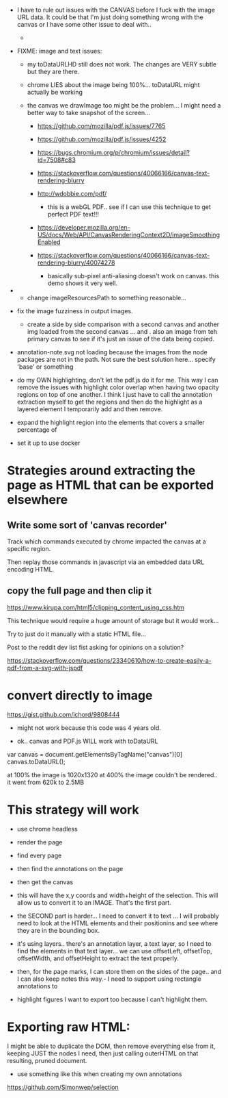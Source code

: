 
- I have to rule out issues with the CANVAS before I fuck with the image URL
  data.  It could be that I'm just doing something wrong with the canvas or I
  have some other issue to deal with..

    - 

- FIXME: image and text issues:
    - my toDataURLHD still does not work. The changes are VERY subtle but they
      are there.

    - chrome LIES about the image being 100%... toDataURL might actually be working

    - the canvas we drawImage too might be the problem... I might need a better
      way to take snapshot of the screen...

       - https://github.com/mozilla/pdf.js/issues/7765
       - https://github.com/mozilla/pdf.js/issues/4252
       - https://bugs.chromium.org/p/chromium/issues/detail?id=7508#c83
       - https://stackoverflow.com/questions/40066166/canvas-text-rendering-blurry

       - http://wdobbie.com/pdf/

         - this is a webGL PDF.. see if I can use this technique to get perfect
           PDF text!!!

       - https://developer.mozilla.org/en-US/docs/Web/API/CanvasRenderingContext2D/imageSmoothingEnabled


       - https://stackoverflow.com/questions/40066166/canvas-text-rendering-blurry/40074278

            - basically sub-pixel anti-aliasing doesn't work on canvas.  this
              demo shows it very well.

- - change imageResourcesPath to something reasonable... 



- fix the image fuzziness in output images.

    - create a side by side comparison with a second canvas and another img
    loaded from the second canvas ... and . also an image from teh primary
    canvas to see if it's just an issue of the data being copied.

- annotation-note.svg not loading because the images from the node packages
  are not in the path. Not sure the best solution here... specify 'base' or
  something

- do my OWN highlighting, don't let the pdf.js do it for me.  This way I can
  remove the issues with highlight color overlap when having two opacity regions
  on top of one another.  I think I just have to call the annotation extraction
  myself to get the regions and then do the highlight as a layered element I
  temporarily add and then remove.

- expand the highlight region into the elements that covers a smaller percentage of

- set it up to use docker

# Strategies around extracting the page as HTML that can be exported elsewhere

## Write some sort of 'canvas recorder'

Track which commands executed by chrome impacted the canvas at a specific region.

Then replay those commands in javascript via an embedded data URL encoding
HTML.

## copy the full page and then clip it

https://www.kirupa.com/html5/clipping_content_using_css.htm

This technique would require a huge amount of storage but it would work...

Try to just do it manually with a static HTML file...

Post to the reddit dev list fist asking for opinions on a solution?



https://stackoverflow.com/questions/23340610/how-to-create-easily-a-pdf-from-a-svg-with-jspdf

# convert directly to image
https://gist.github.com/ichord/9808444

- might not work because this code was 4 years old.

- ok.. canvas and PDF.js WILL work with toDataURL


var canvas = document.getElementsByTagName("canvas")[0]
canvas.toDataURL();

at 100% the image is 1020x1320
at 400% the image couldn't be rendered.. it went from 620k to 2.5MB


# This strategy will work

- use chrome headless
- render the page
- find every page
- then find the annotations on the page
- then get the canvas
- this will have the x,y coords and width+height of the selection.  This will
  allow us to convert it to an IMAGE. That's the first part.
- the SECOND part is harder... I need to convert it to text ... I will probably
  need to look at the HTML elements and their positionins and see where they
  are in the bounding box.

- it's using layers.. there's an annotation layer, a text layer, so I need to
  find the elements in that text layer... we can use offsetLeft, offsetTop,
  offsetWidth, and offsetHeight to extract the text properly.

- then, for the page marks, I can store them on the sides of the page.. and I can
  also keep notes this way.- I need to support using rectangle annotations to

- highlight figures I want to export too because I can't highlight them.

# Exporting raw HTML:

I might be able to duplicate the DOM, then remove everything else from it,
keeping JUST the nodes I need, then just calling outerHTML on that resulting,
pruned document.



- use something like this when creating my own annotations

https://github.com/Simonwep/selection
